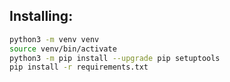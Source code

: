 ## Installing:
```sh
python3 -m venv venv
source venv/bin/activate
python3 -m pip install --upgrade pip setuptools
pip install -r requirements.txt
```
